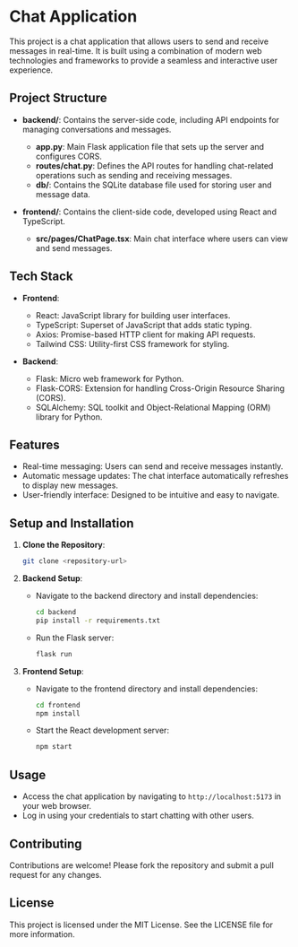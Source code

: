 # Chat Application

This project is a chat application that allows users to send and receive messages in real-time. It is built using a combination of modern web technologies and frameworks to provide a seamless and interactive user experience.

## Project Structure

- **backend/**: Contains the server-side code, including API endpoints for managing conversations and messages.
  - **app.py**: Main Flask application file that sets up the server and configures CORS.
  - **routes/chat.py**: Defines the API routes for handling chat-related operations such as sending and receiving messages.
  - **db/**: Contains the SQLite database file used for storing user and message data.

- **frontend/**: Contains the client-side code, developed using React and TypeScript.
  - **src/pages/ChatPage.tsx**: Main chat interface where users can view and send messages.

## Tech Stack

- **Frontend**:
  - React: JavaScript library for building user interfaces.
  - TypeScript: Superset of JavaScript that adds static typing.
  - Axios: Promise-based HTTP client for making API requests.
  - Tailwind CSS: Utility-first CSS framework for styling.

- **Backend**:
  - Flask: Micro web framework for Python.
  - Flask-CORS: Extension for handling Cross-Origin Resource Sharing (CORS).
  - SQLAlchemy: SQL toolkit and Object-Relational Mapping (ORM) library for Python.

## Features

- Real-time messaging: Users can send and receive messages instantly.
- Automatic message updates: The chat interface automatically refreshes to display new messages.
- User-friendly interface: Designed to be intuitive and easy to navigate.

## Setup and Installation

1. **Clone the Repository**:
   ```bash
   git clone <repository-url>
   ```

2. **Backend Setup**:
   - Navigate to the backend directory and install dependencies:
     ```bash
     cd backend
     pip install -r requirements.txt
     ```
   - Run the Flask server:
     ```bash
     flask run
     ```

3. **Frontend Setup**:
   - Navigate to the frontend directory and install dependencies:
     ```bash
     cd frontend
     npm install
     ```
   - Start the React development server:
     ```bash
     npm start
     ```

## Usage

- Access the chat application by navigating to `http://localhost:5173` in your web browser.
- Log in using your credentials to start chatting with other users.

## Contributing

Contributions are welcome! Please fork the repository and submit a pull request for any changes.

## License

This project is licensed under the MIT License. See the LICENSE file for more information.
